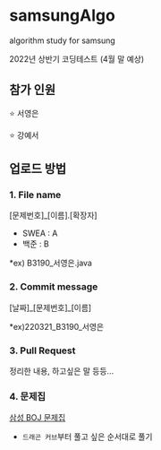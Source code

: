 # samsungAlgo
algorithm study for samsung

2022년 상반기 코딩테스트 (4월 말 예상)

## 참가 인원
⭐ 서영은

⭐ 강예서

## 업로드 방법
### 1. File name
[문제번호]_[이름].[확장자]
- SWEA : A
- 백준 : B

*ex) B3190_서영은.java

### 2. Commit message
[날짜]\_[문제번호]_[이름]

*ex)220321_B3190_서영은

### 3. Pull Request
정리한 내용, 하고싶은 말 등등...

### 4. 문제집
[삼성 BOJ 문제집](https://www.acmicpc.net/workbook/view/1152)
- `드래곤 커브`부터 풀고 싶은 순서대로 풀기

